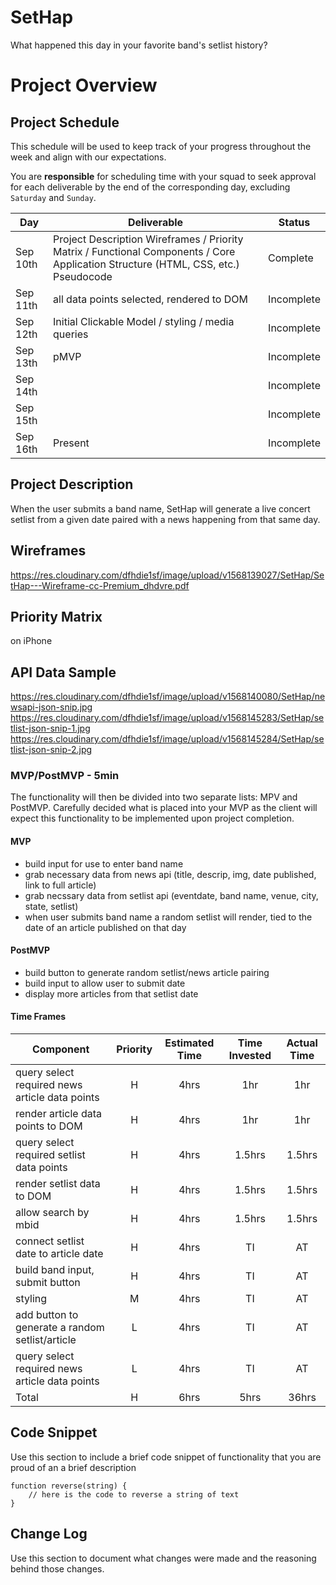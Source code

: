 # SetHap
What happened this day in your favorite band's setlist history?

# Project Overview

## Project Schedule

This schedule will be used to keep track of your progress throughout the week and align with our expectations.  

You are **responsible** for scheduling time with your squad to seek approval for each deliverable by the end of the corresponding day, excluding `Saturday` and `Sunday`.

|  Day | Deliverable | Status
|---|---| ---|
|Sep 10th| Project Description Wireframes / Priority Matrix / Functional Components / Core Application Structure (HTML, CSS, etc.) Pseudocode | Complete
|Sep 11th|  all data points selected, rendered to DOM | Incomplete
|Sep 12th| Initial Clickable Model / styling / media queries | Incomplete
|Sep 13th| pMVP | Incomplete
|Sep 14th|  | Incomplete
|Sep 15th|  | Incomplete
|Sep 16th| Present | Incomplete


## Project Description

When the user submits a band name, SetHap will generate a live concert setlist from a given date paired with a news happening from that same day.

## Wireframes

https://res.cloudinary.com/dfhdie1sf/image/upload/v1568139027/SetHap/SetHap---Wireframe-cc-Premium_dhdvre.pdf

## Priority Matrix 
on iPhone

## API Data Sample

https://res.cloudinary.com/dfhdie1sf/image/upload/v1568140080/SetHap/newsapi-json-snip.jpg
https://res.cloudinary.com/dfhdie1sf/image/upload/v1568145283/SetHap/setlist-json-snip-1.jpg
https://res.cloudinary.com/dfhdie1sf/image/upload/v1568145284/SetHap/setlist-json-snip-2.jpg

### MVP/PostMVP - 5min

The functionality will then be divided into two separate lists: MPV and PostMVP.  Carefully decided what is placed into your MVP as the client will expect this functionality to be implemented upon project completion.  

#### MVP 

- build input for use to enter band name
- grab necessary data from news api (title, descrip, img, date published, link to full article)
- grab necssary data from setlist api (eventdate, band name, venue, city, state, setlist)
- when user submits band name a random setlist will render, tied to the date of an article published on that day

#### PostMVP 

- build button to generate random setlist/news article pairing
- build input to allow user to submit date
- display more articles from that setlist date


#### Time Frames

| Component | Priority | Estimated Time | Time Invested | Actual Time |
| --- | :---: |  :---: | :---: | :---: |
| query select required news article data points | H | 4hrs| 1hr | 1hr |
| render article data points to DOM | H | 4hrs| 1hr | 1hr |
| query select required setlist data points | H | 4hrs| 1.5hrs | 1.5hrs |
| render setlist data to DOM | H | 4hrs| 1.5hrs | 1.5hrs |
| allow search by mbid | H | 4hrs| 1.5hrs | 1.5hrs |
| connect setlist date to article date | H | 4hrs | TI | AT |
| build band input, submit button | H | 4hrs| TI | AT |
| styling | M | 4hrs | TI | AT|
| add button to generate a random setlist/article | L | 4hrs | TI | AT |
| query select required news article data points | L | 4hrs| TI | AT |
| Total | H | 6hrs| 5hrs | 36hrs |


## Code Snippet

Use this section to include a brief code snippet of functionality that you are proud of an a brief description  

```
function reverse(string) {
	// here is the code to reverse a string of text
}
```

## Change Log
 Use this section to document what changes were made and the reasoning behind those changes.  

